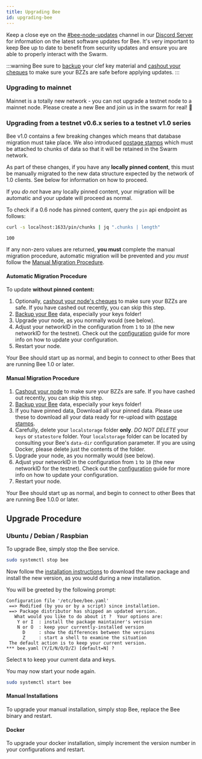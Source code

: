 ```yaml
---
title: Upgrading Bee
id: upgrading-bee
---
```


Keep a close eye on the
[#bee-node-updates](https://discord.gg/vQcngMzZ9c) channel in our
[Discord Server](https://discord.gg/wdghaQsGq5) for information on the
latest software updates for Bee. It's very important to keep Bee up to
date to benefit from security updates and ensure you are able to
properly interact with the Swarm.

:::warning
Bee sure to [backup](/docs/working-with-bee/backups) your clef key material and [cashout your cheques](/docs/working-with-bee/cashing-out) to make sure your BZZs are safe before applying updates.
:::

### Upgrading to mainnet

Mainnet is a totally new network - you can not upgrade a testnet node to a mainnet node. Please create a new Bee and join us in the swarm for real! 🐝

### Upgrading from a testnet v0.6.x series to a testnet v1.0 series

Bee v1.0 contains a few breaking changes which means that database
migration must take place. We also introduced [postage
stamps](/docs/access-the-swarm/keep-your-data-alive) which must be
attached to chunks of data so that it will be retained in the Swarm
network.

As part of these changes, if you have any **locally pinned content**,
this must be manually migrated to the new data structure expected by
the network of 1.0 clients. See below for information on how to
proceed.

If you *do not* have any locally pinned content, your migration will
be automatic and your update will proceed as normal.

To check if a 0.6 node has pinned content, query the `pin` api endpoint as follows:

```bash
curl -s localhost:1633/pin/chunks | jq ".chunks | length"
```

```
100
```

If any non-zero values are returned, **you must** complete the manual
migration procedure, automatic migration will be prevented and *you
must* follow the [Manual Migration
Procedure](#manual-migration-procedure).

#### Automatic Migration Procedure

To update **without pinned content:**

1. Optionally, [cashout your node's cheques](/docs/working-with-bee/cashing-out) to make sure your BZZs are safe. If you have cashed out recently, you can skip this step.
2. [Backup your Bee](/docs/working-with-bee/backups) data, especially your keys folder!
3. Upgrade your node, as you normally would (see below).
4. Adjust your networkID in the configuration from `1` to `10` (the new networkID for the testnet). Check out the [configuration](/docs/working-with-bee/configuration) guide for more info on how to update your configuration.
5. Restart your node.

Your Bee should start up as normal, and begin to connect to other Bees that are running Bee 1.0 or later.

#### Manual Migration Procedure

1. [Cashout your node](/docs/working-with-bee/cashing-out) to make sure your BZZs are safe. If you have cashed out recently, you can skip this step.
2. [Backup your Bee](/docs/working-with-bee/backups) data, especially your keys folder!
3. If you have pinned data, Download all your pinned data. Please use these to download all your data ready for re-upload with [postage stamps](/docs/access-the-swarm/keep-your-data-alive).
4. Carefully, delete your `localstorage` folder **only**. *DO NOT DELETE* your `keys` or `statestore` folder. Your `localstorage` folder can be located by consulting your Bee's `data-dir` configuration parameter. If you are using Docker, please delete just the contents of the folder.
5. Upgrade your node, as you normally would (see below).
6. Adjust your networkID in the configuration from `1` to `10` (the new networkID for the testnet). Check out the [configuration](/docs/working-with-bee/configuration) guide for more info on how to update your configuration.
7. Restart your node.

Your Bee should start up as normal, and begin to connect to other Bees that are running Bee 1.0.0 or later.

## Upgrade Procedure

### Ubuntu / Debian / Raspbian

To upgrade Bee, simply stop the Bee service.

```sh
sudo systemctl stop bee
```

Now follow the [installation instructions](/docs/installation/install) to download the new package and install the new version, as you would during a new installation.

You will be greeted by the following prompt:

```
Configuration file '/etc/bee/bee.yaml'
 ==> Modified (by you or by a script) since installation.
 ==> Package distributor has shipped an updated version.
   What would you like to do about it ?  Your options are:
    Y or I  : install the package maintainer's version
    N or O  : keep your currently-installed version
      D     : show the differences between the versions
      Z     : start a shell to examine the situation
 The default action is to keep your current version.
*** bee.yaml (Y/I/N/O/D/Z) [default=N] ?
```

Select `N` to keep your current data and keys.

You may now start your node again.

```sh
sudo systemctl start bee
```

#### Manual Installations

To upgrade your manual installation, simply stop Bee, replace the Bee binary and restart.

#### Docker

To upgrade your docker installation, simply increment the version number in your configurations and restart.